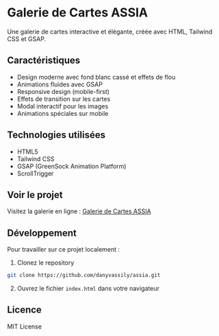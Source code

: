# Galerie de Cartes ASSIA

Une galerie de cartes interactive et élégante, créée avec HTML, Tailwind CSS et GSAP.

## Caractéristiques

- Design moderne avec fond blanc cassé et effets de flou
- Animations fluides avec GSAP
- Responsive design (mobile-first)
- Effets de transition sur les cartes
- Modal interactif pour les images
- Animations spéciales sur mobile

## Technologies utilisées

- HTML5
- Tailwind CSS
- GSAP (GreenSock Animation Platform)
- ScrollTrigger

## Voir le projet

Visitez la galerie en ligne : [Galerie de Cartes ASSIA](https://danyvassily.github.io/assia/)

## Développement

Pour travailler sur ce projet localement :

1. Clonez le repository
```bash
git clone https://github.com/danyvassily/assia.git
```

2. Ouvrez le fichier `index.html` dans votre navigateur

## Licence

MIT License 